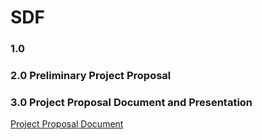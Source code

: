 # SDF
### 1.0
### 2.0 Preliminary Project Proposal
### 3.0 Project Proposal Document and Presentation
[Project Proposal Document](https://github.com/maryalvs/photo-editr/blob/master/project%20proposal/proposal_document.md)
